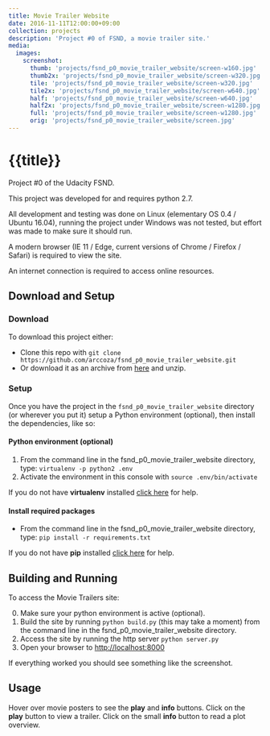 ```yaml
---
title: Movie Trailer Website
date: 2016-11-11T12:00:00+09:00
collection: projects
description: 'Project #0 of FSND, a movie trailer site.'
media:
  images:
    screenshot:
      thumb: 'projects/fsnd_p0_movie_trailer_website/screen-w160.jpg'
      thumb2x: 'projects/fsnd_p0_movie_trailer_website/screen-w320.jpg'
      tile: 'projects/fsnd_p0_movie_trailer_website/screen-w320.jpg'
      tile2x: 'projects/fsnd_p0_movie_trailer_website/screen-w640.jpg'
      half: 'projects/fsnd_p0_movie_trailer_website/screen-w640.jpg'
      half2x: 'projects/fsnd_p0_movie_trailer_website/screen-w1280.jpg'
      full: 'projects/fsnd_p0_movie_trailer_website/screen-w1280.jpg'
      orig: 'projects/fsnd_p0_movie_trailer_website/screen.jpg'
---
```


# {{title}}
Project #0 of the Udacity FSND.

This project was developed for and requires python 2.7.

All development and testing was done on Linux (elementary OS 0.4 / Ubuntu 16.04), running the project under Windows was not tested, but effort was made to make sure it should run.

A modern browser (IE 11 / Edge, current versions of Chrome / Firefox / Safari) is required to view the site.

An internet connection is required to access online resources.

## Download and Setup

### Download
To download this project either:
- Clone this repo with `git clone https://github.com/arccoza/fsnd_p0_movie_trailer_website.git`
- Or download it as an archive from [here](https://github.com/arccoza/fsnd_p0_movie_trailer_website/archive/master.zip) and unzip.

### Setup
Once you have the project in the `fsnd_p0_movie_trailer_website` directory (or wherever you put it) setup a Python environment (optional), then install the dependencies, like so:

#### Python environment (optional)
1. From the command line in the fsnd_p0_movie_trailer_website directory, type: `virtualenv -p python2 .env`
2. Activate the environment in this console with `source .env/bin/activate`

If you do not have **virtualenv** installed [click here](https://virtualenv.pypa.io/en/stable/installation/) for help.

#### Install required packages
- From the command line in the fsnd_p0_movie_trailer_website directory, type: `pip install -r requirements.txt`

If you do not have **pip** installed [click here](https://pip.pypa.io/en/stable/installing/) for help.

## Building and Running

To access the Movie Trailers site:

0. Make sure your python environment is active (optional).
1. Build the site by running `python build.py` (this may take a moment) from the command line in the fsnd_p0_movie_trailer_website directory.
2. Access the site by running the http server `python server.py`
3. Open your browser to [http://localhost:8000](http://localhost:8000)

If everything worked you should see something like the screenshot.

## Usage

Hover over movie posters to see the **play** and **info** buttons. Click on the **play** button to view a trailer. Click on the small **info** button to read a plot overview.